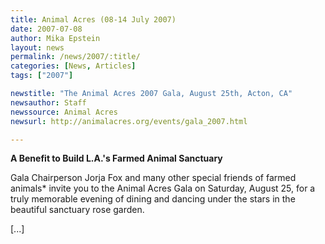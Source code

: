 ```yaml
---
title: Animal Acres (08-14 July 2007)
date: 2007-07-08
author: Mika Epstein
layout: news
permalink: /news/2007/:title/
categories: [News, Articles]
tags: ["2007"]

newstitle: "The Animal Acres 2007 Gala, August 25th, Acton, CA"
newsauthor: Staff
newssource: Animal Acres
newsurl: http://animalacres.org/events/gala_2007.html

---
```


**A Benefit to Build L.A.'s Farmed Animal Sanctuary**

Gala Chairperson Jorja Fox and many other special friends of farmed animals* invite you to the Animal Acres Gala on Saturday, August 25, for a truly memorable evening of dining and dancing under the stars in the beautiful sanctuary rose garden. 

[...]